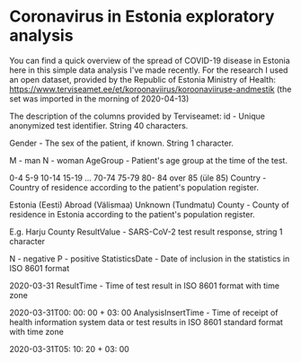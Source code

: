 # Coronavirus in Estonia exploratory analysis
You can find a quick overview of the spread of COVID-19 disease in Estonia here in this simple data analysis I've made recently.
For the research I used an open dataset, provided by the Republic of Estonia Ministry of Health: 
https://www.terviseamet.ee/et/koroonaviirus/koroonaviiruse-andmestik 
(the set was imported in the morning of 2020-04-13)

The description of the columns provided by Terviseamet:
id - Unique anonymized test identifier. String 40 characters.

Gender - The sex of the patient, if known. String 1 character.

M - man
N - woman
AgeGroup - Patient's age group at the time of the test.

0-4
5-9
10-14
15-19
...
70-74
75-79
80- 84
over 85 (üle 85)
Country - Country of residence according to the patient's population register.

Estonia (Eesti)
Abroad (Välismaa)
Unknown (Tundmatu)
County - County of residence in Estonia according to the patient's population register.

E.g. Harju County
ResultValue - SARS-CoV-2 test result response, string 1 character

N - negative
P - positive
StatisticsDate - Date of inclusion in the statistics in ISO 8601 format

2020-03-31
ResultTime - Time of test result in ISO 8601 format with time zone

2020-03-31T00: 00: 00 + 03: 00
AnalysisInsertTime - Time of receipt of health information system data or test results in ISO 8601 standard format with time zone

2020-03-31T05: 10: 20 + 03: 00
